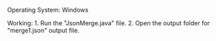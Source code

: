 Operating System: 
	Windows

Working:
	1. Run the "JsonMerge.java" file.
	2. Open the output folder for "merge1.json" output file.
